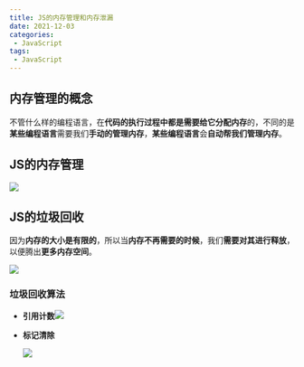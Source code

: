 ```yaml
---
title: JS的内存管理和内存泄漏
date: 2021-12-03
categories:
 - JavaScript
tags:
 - JavaScript
---
```


<!-- more -->

## 内存管理的概念

不管什么样的编程语言，在**代码的执行过程中都是需要给它分配内存**的，不同的是**某些编程语言**需要我们**手动的管理内存**，**某些编程语言**会**自动帮我们管理内存**。


## JS的内存管理

![](https://i.loli.net/2021/12/03/tdunSaDkpJTwgEz.png)

 ## JS的垃圾回收

因为**内存的大小是有限的**，所以当**内存不再需要的时候**，我们**需要对其进行释放**，以便腾出**更多内存空间**。

![](https://i.loli.net/2021/12/03/O5nDU6V8pNGFHjh.png)

### 垃圾回收算法

* **引用计数**![](https://i.loli.net/2021/12/03/EZXYIJ9KSdslCTp.png)

* **标记清除**

  ![](https://i.loli.net/2021/12/03/Wcf5PwinO8upl1x.png)

  